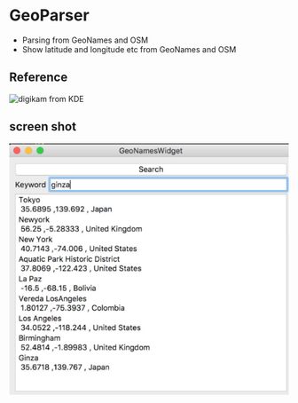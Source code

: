# GeoParser
- Parsing from GeoNames and OSM
- Show latitude and longitude etc from GeoNames and OSM

## Reference
![digikam from KDE](https://github.com/KDE/digikam)

## screen shot
![image](https://github.com/darongE/GeoParser/blob/master/pic/GeoParserScreenshot.jpg)
